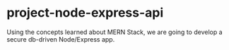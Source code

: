 # project-node-express-api
Using the concepts learned about MERN Stack, we are going to develop a secure db-driven Node/Express app. 
